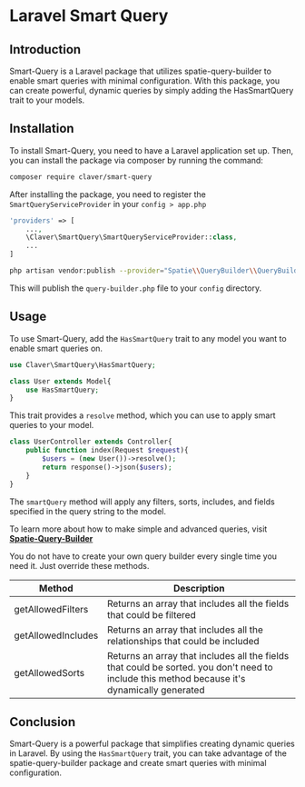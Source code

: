 # Laravel Smart Query

## Introduction

Smart-Query is a Laravel package that utilizes spatie-query-builder to enable smart queries with minimal configuration. With this package, you can create powerful, dynamic queries by simply adding the HasSmartQuery trait to your models.

## Installation

To install Smart-Query, you need to have a Laravel application set up. Then, you can install the package via composer by running the command:

```bash
composer require claver/smart-query
```

After installing the package, you need to register the `SmartQueryServiceProvider` in your `config > app.php`

```php
'providers' => [    
	...,    
	\Claver\SmartQuery\SmartQueryServiceProvider::class,    
	...
]
```

```bash
php artisan vendor:publish --provider="Spatie\\QueryBuilder\\QueryBuilderServicProvider" --tag="config"
```

This will publish the `query-builder.php` file to your `config` directory.

## Usage

To use Smart-Query, add the `HasSmartQuery` trait to any model you want to enable smart queries on.

```php
use Claver\SmartQuery\HasSmartQuery;

class User extends Model{    
	use HasSmartQuery;
}
```

This trait provides a `resolve` method, which you can use to apply smart queries to your model.

```php
class UserController extends Controller{    
	public function index(Request $request){        
		$users = (new User())->resolve();        
		return response()->json($users);  
	}
}
```

The `smartQuery` method will apply any filters, sorts, includes, and fields specified in the query string to the model.

To learn more about how to make simple and advanced queries, visit [**Spatie-Query-Builder**](https://spatie.be/docs/laravel-query-builder/v5/features)

You do not have to create your own query builder every single time you need it. Just override these methods.

| Method | Description |
| --- | --- |
| getAllowedFilters | Returns an array that includes all the fields that could be filtered  |
| getAllowedIncludes | Returns an array that includes all the relationships that could be included  |
| getAllowedSorts | Returns an array that includes all the fields that could be sorted. you don't need to include this method because it's dynamically generated  |

## Conclusion

Smart-Query is a powerful package that simplifies creating dynamic queries in Laravel. By using the `HasSmartQuery` trait, you can take advantage of the spatie-query-builder package and create smart queries with minimal configuration.
